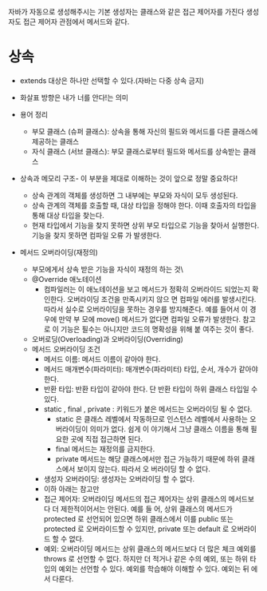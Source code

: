 자바가 자동으로 생성해주시는 기본 생성자는 클래스와 같은 접근 제어자를 가진다
생성자도 접근 제어자 관점에서 메서드와 같다.



# 상속

* extends 대상은 하나만 선택할 수 있다.(자바는 다중 상속 금지)
* 화살표 방향은 내가 너를 안다!는 의미

* 용어 정리
  * 부모 클래스 (슈퍼 클래스): 상속을 통해 자신의 필드와 메서드를 다른 클래스에 제공하는 클래스
  * 자식 클래스 (서브 클래스): 부모 클래스로부터 필드와 메서드를 상속받는 클래스

* 상속과 메모리 구조- 이 부분을 제대로 이해하는 것이 앞으로 정말 중요하다!
  * 상속 관계의 객체를 생성하면 그 내부에는 부모와 자식이 모두 생성된다.
  *  상속 관계의 객체를 호출할 때, 대상 타입을 정해야 한다. 이때 호출자의 타입을 통해 대상 타입을 찾는다.
  *  현재 타입에서 기능을 찾지 못하면 상위 부모 타입으로 기능을 찾아서 실행한다. 기능을 찾지 못하면 컴파일 오류 가 발생한다.

* 메서드 오버라이딩(재정의)
  * 부모에게서 상속 받은 기능을 자식이 재정의 하는 것\
  * @Override 애노테이션
    * 컴파일러는 이 애노테이션을 보고 메서드가 정확히 오버라이드 되었는지 확인한다. 오버라이딩 조건을 만족시키지 않으 면 컴파일 에러를 발생시킨다. 따라서 실수로 오버라이딩을 못하는 경우를 방지해준다. 예를 들어서 이 경우에 만약 부 모에 move() 메서드가 없다면 컴파일 오류가 발생한다. 참고로 이 기능은 필수는 아니지만 코드의 명확성을 위해 붙 여주는 것이 좋다.
  * 오버로딩(Overloading)과 오버라이딩(Overriding)
  * 메서드 오버라이딩 조건 
    * 메서드 이름: 메서드 이름이 같아야 한다. 
    * 메서드 매개변수(파라미터): 매개변수(파라미터) 타입, 순서, 개수가 같아야 한다.
    *  반환 타입: 반환 타입이 같아야 한다. 단 반환 타입이 하위 클래스 타입일 수 있다. 
    * static , final , private : 키워드가 붙은 메서드는 오버라이딩 될 수 없다. 
      * static 은 클래스 레벨에서 작동하므로 인스턴스 레벨에서 사용하는 오버라이딩이 의미가 없다. 쉽게 이 야기해서 그냥 클래스 이름을 통해 필요한 곳에 직접 접근하면 된다.
      * final 메서드는 재정의를 금지한다.
      * private 메서드는 해당 클래스에서만 접근 가능하기 때문에 하위 클래스에서 보이지 않는다. 따라서 오 버라이딩 할 수 없다. 
    * 생성자 오버라이딩: 생성자는 오버라이딩 할 수 없다.
    * 이하 아래는 참고만
    * 접근 제어자: 오버라이딩 메서드의 접근 제어자는 상위 클래스의 메서드보다 더 제한적이어서는 안된다. 예를 들 어, 상위 클래스의 메서드가 protected 로 선언되어 있으면 하위 클래스에서 이를 public 또는 protected 로 오버라이드할 수 있지만, private 또는 default 로 오버라이드 할 수 없다. 
    * 예외: 오버라이딩 메서드는 상위 클래스의 메서드보다 더 많은 체크 예외를 throws 로 선언할 수 없다. 하지만 더 적거나 같은 수의 예외, 또는 하위 타입의 예외는 선언할 수 있다. 예외를 학습해야 이해할 수 있다. 예외는 뒤 에서 다룬다.